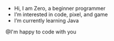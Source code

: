 - Hi, I am Zero, a beginner programmer
- I’m interested in code, pixel, and game
- I’m currently learning Java

@I'm happy to code with you 


